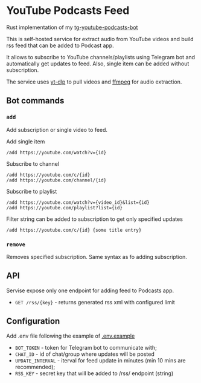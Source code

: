 # YouTube Podcasts Feed

Rust implementation of my [tg-youtube-podcasts-bot](https://github.com/wckd1/tg-youtube-podcasts-bot)

This is self-hosted service for extract audio from YouTube videos and build rss feed that can be added to Podcast app.

It allows to subscribe to YouTube channels/playlists using Telegram bot and automatically get updates to feed.
Also, single item can be added without subscription.

The service uses [yt-dlp](https://github.com/yt-dlp/yt-dlp) to pull videos and [ffmpeg](https://www.ffmpeg.org/) for audio extraction.

## Bot commands

### `add`
Add subscription or single video to feed.

Add single item
```
/add https://youtube.com/watch?v={id}
```

Subscribe to channel
```
/add https://youtube.com/c/{id}
/add https://youtube.com/channel/{id}
```

Subscribe to playlist
```
/add https://youtube.com/watch?v={video_id}&list={id}
/add https://youtube.com/playlist?list={id}
```

Filter string can be added to subscription to get only specified updates
```
/add https://youtube.com/c/{id} {some title entry}
```

### `remove`
Removes specified subscription. Same syntax as fo adding subscription.

## API
Servise expose only one endpoint for adding feed to Podcasts app.

- `GET /rss/{key}` - returns generated rss xml with configured limit

## Configuration
Add .env file following the example of [.env.example](https://github.com/wckd1/rust-podcast-bot/blob/main/.env.example)

- `BOT_TOKEN` - token for Telegram bot to communicate with;
- `CHAT_ID` - id of chat/group where updates will be posted
- `UPDATE_INTERVAL` - iterval for feed update in minutes (min 10 mins are recommended);
- `RSS_KEY` - secret key that will be added to /rss/ endpoint (string)
